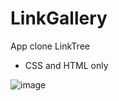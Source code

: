 # LinkGallery

App clone LinkTree

- CSS and HTML only

![image](https://github.com/365rafael/LinkGallery/assets/97065934/6ac0722c-ca59-4565-85cf-d902213d7bea)

